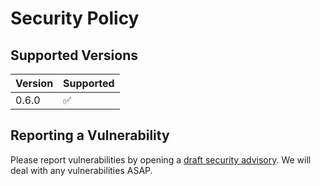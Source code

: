 # Security Policy

## Supported Versions

| Version | Supported          |
| ------- | ------------------ |
| 0.6.0   | ✅                |

## Reporting a Vulnerability

Please report vulnerabilities by opening a [draft security advisory](https://github.com/nhsengland/NHSSynth/security/advisories/new). We will deal with any vulnerabilities ASAP.
